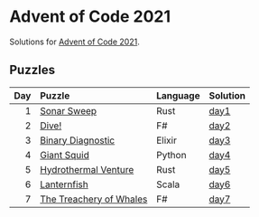 # Advent of Code 2021

Solutions for [Advent of Code 2021](https://adventofcode.com/2021).

## Puzzles

| Day | Puzzle | Language | Solution |
| --: | :----- | :------- | :------- |
| 1 | [Sonar Sweep](https://adventofcode.com/2021/day/1) | Rust | [day1](https://github.com/mnajda/advent-of-code-2021/tree/main/day1) |
| 2 | [Dive!](https://adventofcode.com/2021/day/2) | F# | [day2](https://github.com/mnajda/advent-of-code-2021/tree/main/day2) |
| 3 | [Binary Diagnostic](https://adventofcode.com/2021/day/3) | Elixir | [day3](https://github.com/mnajda/advent-of-code-2021/tree/main/day3) |
| 4 | [Giant Squid](https://adventofcode.com/2021/day/4) | Python | [day4](https://github.com/mnajda/advent-of-code-2021/tree/main/day4) |
| 5 | [Hydrothermal Venture](https://adventofcode.com/2021/day/5) | Rust | [day5](https://github.com/mnajda/advent-of-code-2021/tree/main/day5) |
| 6 | [Lanternfish](https://adventofcode.com/2021/day/6) | Scala | [day6](https://github.com/mnajda/advent-of-code-2021/tree/main/day6) |
| 7 | [The Treachery of Whales](https://adventofcode.com/2021/day/7) | F# | [day7](https://github.com/mnajda/advent-of-code-2021/tree/main/day7) |
